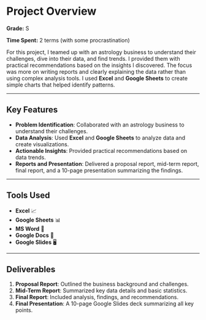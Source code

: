 # Project Overview 

**Grade:** S 

**Time Spent:** 2 terms (with some procrastination)  

For this project, I teamed up with an astrology business to understand their challenges, dive into their data, and find trends. I provided them with practical recommendations based on the insights I discovered. The focus was more on writing reports and clearly explaining the data rather than using complex analysis tools. I used **Excel** and **Google Sheets** to create simple charts that helped identify patterns.

---

## Key Features
- **Problem Identification**: Collaborated with an astrology business to understand their challenges.
- **Data Analysis**: Used **Excel** and **Google Sheets** to analyze data and create visualizations.
- **Actionable Insights**: Provided practical recommendations based on data trends.
- **Reports and Presentation**: Delivered a proposal report, mid-term report, final report, and a 10-page presentation summarizing the findings.

---

## Tools Used
- **Excel** 📈
- **Google Sheets** 📊
- **MS Word** 📝
- **Google Docs** 📑
- **Google Slides** 🖥️

---

## Deliverables
1. **Proposal Report**: Outlined the business background and challenges.
2. **Mid-Term Report**: Summarized key data details and basic statistics.
3. **Final Report**: Included analysis, findings, and recommendations.
4. **Final Presentation**: A 10-page Google Slides deck summarizing all key points.
